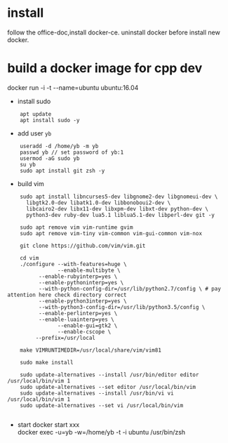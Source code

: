 # install
follow the office-doc,install docker-ce.
uninstall docker before install new docker.


# build a docker image for cpp dev
docker run -i -t --name=ubuntu  ubuntu:16.04

- install sudo
```shell
    apt update
    apt install sudo -y
```

- add user `yb`
```shell
    useradd -d /home/yb -m yb
    passwd yb // set password of yb:1
    usermod -aG sudo yb
    su yb
    sudo apt install git zsh -y
```
 
- build vim
```shell
    sudo apt install libncurses5-dev libgnome2-dev libgnomeui-dev \
      libgtk2.0-dev libatk1.0-dev libbonoboui2-dev \
      libcairo2-dev libx11-dev libxpm-dev libxt-dev python-dev \
      python3-dev ruby-dev lua5.1 liblua5.1-dev libperl-dev git -y

    sudo apt remove vim vim-runtime gvim
    sudo apt remove vim-tiny vim-common vim-gui-common vim-nox

    git clone https://github.com/vim/vim.git

    cd vim
    ./configure --with-features=huge \
                --enable-multibyte \
          --enable-rubyinterp=yes \
          --enable-pythoninterp=yes \
          --with-python-config-dir=/usr/lib/python2.7/config \ # pay attention here check directory correct
          --enable-python3interp=yes \
          --with-python3-config-dir=/usr/lib/python3.5/config \
          --enable-perlinterp=yes \
          --enable-luainterp=yes \
                --enable-gui=gtk2 \
                --enable-cscope \
         --prefix=/usr/local

    make VIMRUNTIMEDIR=/usr/local/share/vim/vim81

    sudo make install

    sudo update-alternatives --install /usr/bin/editor editor /usr/local/bin/vim 1
    sudo update-alternatives --set editor /usr/local/bin/vim
    sudo update-alternatives --install /usr/bin/vi vi /usr/local/bin/vim 1
    sudo update-alternatives --set vi /usr/local/bin/vim


```

- start 
    docker start xxx  
    docker exec -u=yb -w=/home/yb -t -i ubuntu /usr/bin/zsh
